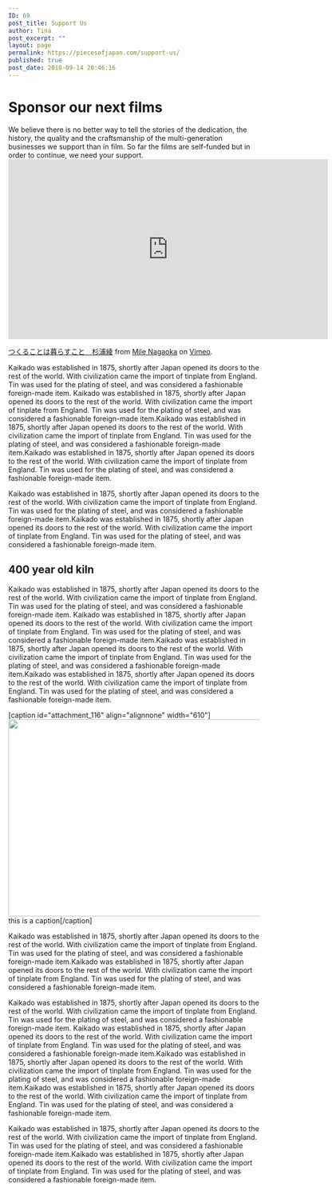 ```yaml
---
ID: 69
post_title: Support Us
author: Tina
post_excerpt: ""
layout: page
permalink: https://piecesofjapan.com/support-us/
published: true
post_date: 2018-09-14 20:46:16
---
```

<h1>Sponsor our next films</h1>
We believe there is no better way to tell the stories of the dedication, the history, the quality and the craftsmanship of the multi-generation businesses we support than in film. So far the films are self-funded but in order to continue, we need your support.

<iframe src="https://player.vimeo.com/video/282658667" width="640" height="360" frameborder="0" allowfullscreen="allowfullscreen"></iframe>

<a href="https://vimeo.com/282658667">つくることは暮らすこと　杉浦綾</a> from <a href="https://vimeo.com/nagaoka">Mile Nagaoka</a> on <a href="https://vimeo.com">Vimeo</a>.

Kaikado was established in 1875, shortly after Japan opened its doors to the rest of the world. With civilization came the import of tinplate from England. Tin was used for the plating of steel, and was considered a fashionable foreign-made item. Kaikado was established in 1875, shortly after Japan opened its doors to the rest of the world. With civilization came the import of tinplate from England. Tin was used for the plating of steel, and was considered a fashionable foreign-made item.Kaikado was established in 1875, shortly after Japan opened its doors to the rest of the world. With civilization came the import of tinplate from England. Tin was used for the plating of steel, and was considered a fashionable foreign-made item.Kaikado was established in 1875, shortly after Japan opened its doors to the rest of the world. With civilization came the import of tinplate from England. Tin was used for the plating of steel, and was considered a fashionable foreign-made item.

Kaikado was established in 1875, shortly after Japan opened its doors to the rest of the world. With civilization came the import of tinplate from England. Tin was used for the plating of steel, and was considered a fashionable foreign-made item.Kaikado was established in 1875, shortly after Japan opened its doors to the rest of the world. With civilization came the import of tinplate from England. Tin was used for the plating of steel, and was considered a fashionable foreign-made item.
<h2>400 year old kiln</h2>
Kaikado was established in 1875, shortly after Japan opened its doors to the rest of the world. With civilization came the import of tinplate from England. Tin was used for the plating of steel, and was considered a fashionable foreign-made item. Kaikado was established in 1875, shortly after Japan opened its doors to the rest of the world. With civilization came the import of tinplate from England. Tin was used for the plating of steel, and was considered a fashionable foreign-made item.Kaikado was established in 1875, shortly after Japan opened its doors to the rest of the world. With civilization came the import of tinplate from England. Tin was used for the plating of steel, and was considered a fashionable foreign-made item.Kaikado was established in 1875, shortly after Japan opened its doors to the rest of the world. With civilization came the import of tinplate from England. Tin was used for the plating of steel, and was considered a fashionable foreign-made item.

[caption id="attachment_116" align="alignnone" width="610"]<img class="wp-image-116 size-full" src="https://piecesofjapan.com/wp-content/uploads/2018/09/slide.jpg" alt="" width="610" height="394" /> this is a caption[/caption]

Kaikado was established in 1875, shortly after Japan opened its doors to the rest of the world. With civilization came the import of tinplate from England. Tin was used for the plating of steel, and was considered a fashionable foreign-made item.Kaikado was established in 1875, shortly after Japan opened its doors to the rest of the world. With civilization came the import of tinplate from England. Tin was used for the plating of steel, and was considered a fashionable foreign-made item.

Kaikado was established in 1875, shortly after Japan opened its doors to the rest of the world. With civilization came the import of tinplate from England. Tin was used for the plating of steel, and was considered a fashionable foreign-made item. Kaikado was established in 1875, shortly after Japan opened its doors to the rest of the world. With civilization came the import of tinplate from England. Tin was used for the plating of steel, and was considered a fashionable foreign-made item.Kaikado was established in 1875, shortly after Japan opened its doors to the rest of the world. With civilization came the import of tinplate from England. Tin was used for the plating of steel, and was considered a fashionable foreign-made item.Kaikado was established in 1875, shortly after Japan opened its doors to the rest of the world. With civilization came the import of tinplate from England. Tin was used for the plating of steel, and was considered a fashionable foreign-made item.

Kaikado was established in 1875, shortly after Japan opened its doors to the rest of the world. With civilization came the import of tinplate from England. Tin was used for the plating of steel, and was considered a fashionable foreign-made item.Kaikado was established in 1875, shortly after Japan opened its doors to the rest of the world. With civilization came the import of tinplate from England. Tin was used for the plating of steel, and was considered a fashionable foreign-made item.